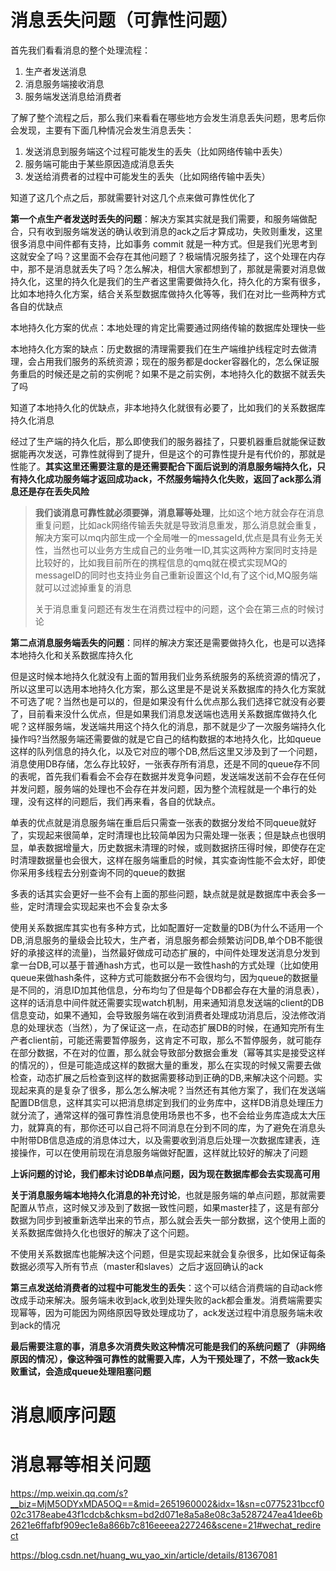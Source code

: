 # 消息丢失问题（可靠性问题）

首先我们看看消息的整个处理流程：

1. 生产者发送消息
2. 消息服务端接收消息
3. 服务端发送消息给消费者

了解了整个流程之后，那么我们来看看在哪些地方会发生消息丢失问题，思考后你会发现，主要有下面几种情况会发生消息丢失：

1. 发送消息到服务端这个过程可能发生的丢失（比如网络传输中丢失）
2. 服务端可能由于某些原因造成消息丢失
3. 发送给消费者的过程中可能发生的丢失（比如网络传输中丢失）

知道了这几个点之后，那就需要针对这几个点来做可靠性优化了

**第一个点生产者发送时丢失的问题**：解决方案其实就是我们需要，和服务端做配合，只有收到服务端发送的确认收到消息的ack之后才算成功，失败则重发，这里很多消息中间件都有支持，比如事务 commit 就是一种方式。但是我们光思考到这就安全了吗？这里面不会存在其他问题了？极端情况服务挂了，这个处理在内存中，那不是消息就丢失了吗？怎么解决，相信大家都想到了，那就是需要对消息做持久化，这里的持久化是我们的生产者这里需要做持久化，持久化的方案有很多，比如本地持久化方案，结合关系型数据库做持久化等等，我们在对比一些两种方式各自的优缺点

本地持久化方案的优点：本地处理的肯定比需要通过网络传输的数据库处理快一些

本地持久化方案的缺点：历史数据的清理需要我们在生产端维护线程定时去做清理，会占用我们服务的系统资源；现在的服务都是docker容器化的，怎么保证服务重启的时候还是之前的实例呢？如果不是之前实例，本地持久化的数据不就丢失了吗

知道了本地持久化的优缺点，非本地持久化就很有必要了，比如我们的关系数据库持久化消息

经过了生产端的持久化后，那么即使我们的服务器挂了，只要机器重启就能保证数据能再次发送，可靠性就得到了提升，但是这个的可靠性提升是有代价的，那就是性能了。**其实这里还需要注意的是还需要配合下面后说到的消息服务端持久化，只有持久化成功服务端才返回成功ack，不然服务端持久化失败，返回了ack那么消息还是存在丢失风险**

> **我们谈消息可靠性就必须要弹，消息幂等处理**，比如这个地方就会存在消息重复问题，比如ack网络传输丢失就是导致消息重发，那么消息就会重复，解决方案可以mq内部生成一个全局唯一的messageId,优点是具有业务无关性，当然也可以业务方生成自己的业务唯一ID,其实这两种方案同时支持是比较好的，比如我目前所在的携程信息的qmq就在模式实现MQ的messageID的同时也支持业务自己重新设置这个Id,有了这个id,MQ服务端就可以过滤掉重复的消息
>
> 关于消息重复问题还有发生在消费过程中的问题，这个会在第三点的时候讨论



**第二点消息服务端丢失的问题**：同样的解决方案还是需要做持久化，也是可以选择本地持久化和关系数据库持久化

但是这时候本地持久化就没有上面的暂用我们业务系统服务的系统资源的情况了，所以这里可以选用本地持久化方案，那么这里是不是说关系数据库的持久化方案就不可选了呢？当然也是可以的，但是如果没有什么优点那么我们选择它就没有必要了，目前看来没什么优点，但是如果我们消息发送端也选用关系数据库做持久化呢？这样服务端，发送端共用这个持久化的消息，那不就是少了一次服务端持久化操作吗?当然服务端还需要做的就是它自己的结构数据的本地持久化，比如queue这样的队列信息的持久化，以及它对应的哪个DB,然后这里又涉及到了一个问题，消息使用DB存储，怎么存比较好，一张表存所有消息，还是不同的queue存不同的表呢，首先我们看看会不会存在数据并发竞争问题，发送端发送前不会存在任何并发问题，服务端的处理也不会存在并发问题，因为整个流程就是一个串行的处理，没有这样的问题后，我们再来看，各自的优缺点。

单表的优点就是消息服务端在重启后只需查一张表的数据分发给不同queue就好了，实现起来很简单，定时清理也比较简单因为只需处理一张表；但是缺点也很明显，单表数据增量大，历史数据未清理的时候，或则数据挤压得时候，即使存在定时清理数据量也会很大，这样在服务端重启的时候，其实查询性能不会太好，即使你采用多线程去分别查询不同的queue的数据

多表的话其实会更好一些不会有上面的那些问题，缺点就是就是数据库中表会多一些，定时清理会实现起来也不会复杂太多

使用关系数据库其实也有多种方式，比如配置好一定数量的DB(为什么不适用一个DB,消息服务的量级会比较大，生产者，消息服务都会频繁访问DB,单个DB不能很好的承接这样的流量)，当然最好做成可动态扩展的，中间件处理发送消息分发到拿一台DB,可以基于普通hash方式，也可以是一致性hash的方式处理（比如使用queue来做hash条件，这种方式可能数据分布不会很均匀，因为queue的数据量是不同的，消息ID加其他信息，分布均匀了但是每个DB都会存在大量的消息表），这样的话消息中间件就还需要实现watch机制，用来通知消息发送端的client的DB信息变动，如果不通知，会导致服务端在收到消费者处理成功消息后，没法修改消息的处理状态（当然），为了保证这一点，在动态扩展DB的时候，在通知完所有生产者client前，可能还需要暂停服务，这肯定不可取，那么不暂停服务，就可能存在部分数据，不在对的位置，那么就会导致部分数据会重发（幂等其实是接受这样的情况的），但是可能造成这样的数据大量的重发，那么在实现的时候又需要去做检查，动态扩展之后检查到这样的数据需要移动到正确的DB,来解决这个问题。实现起来真的是复杂了很多，那么怎么解决呢？当然还有其他方案了，我们在发送端配置DB信息，这样其实可以把消息绑定到我们的业务库中，这样DB消息处理压力就分流了，通常这样的强可靠性消息使用场景也不多，也不会给业务库造成太大压力，就算真的有，那你还可以自己将不同消息在分到不同的库，为了避免在消息头中附带DB信息造成的消息体过大，以及需要收到消息后处理一次数据库建表，连接操作，可以在使用前现在消息服务端做好配置，这样就比较好的解决了问题

**上诉问题的讨论，我们都未讨论DB单点问题，因为现在数据库都会去实现高可用**

**关于消息服务端本地持久化消息的补充讨论**，也就是服务端的单点问题，那就需要配置从节点，这时候又涉及到了数据一致性问题，如果master挂了，这是有部分数据为同步到被重新选举出来的节点，那么就会丢失一部分数据，这个使用上面的关系数据库做持久化也很好的解决了这个问题。

不使用关系数据库也能解决这个问题，但是实现起来就会复杂很多，比如保证每条数据必须写入所有节点（master和slaves）之后才返回确认的ack



**第三点发送给消费者的过程中可能发生的丢失**：这个可以结合消费端的自动ack修改成手动来解决。服务端未收到ack,收到处理失败的ack都会重发。消费端需要实现幂等，因为可能因为网络原因导致处理成功了，ack发送过程中消息服务端未收到ack的情况



**最后需要注意的事，消息多次消费失败这种情况可能是我们的系统问题了（非网络原因的情况），像这种强可靠性的就需要入库，人为干预处理了，不然一致ack失败重试，会造成queue处理阻塞问题**



# 消息顺序问题



# 消息幂等相关问题

https://mp.weixin.qq.com/s?__biz=MjM5ODYxMDA5OQ==&mid=2651960002&idx=1&sn=c0775231bccf002c3178eabe43f1cdcb&chksm=bd2d071e8a5a8e08c3a5287247ea41dee6b2621e6ffafbf909ec1e8a866b7c816eeeea227246&scene=21#wechat_redirect



https://blog.csdn.net/huang_wu_yao_xin/article/details/81367081